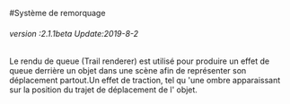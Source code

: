 #Système de remorquage

###### *version :2.1.1beta   Update:2019-8-2*

Le rendu de queue (Trail renderer) est utilisé pour produire un effet de queue derrière un objet dans une scène afin de représenter son déplacement partout.Un effet de traction, tel qu 'une ombre apparaissant sur la position du trajet de déplacement de l' objet.

